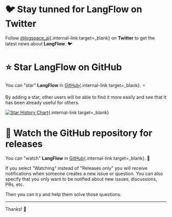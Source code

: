 # 🐦 Stay tunned for **LangFlow** on Twitter

Follow [@logspace_ai](https://twitter.com/logspace_ai){.internal-link target=_blank} on **Twitter** to get the latest news about **LangFlow**. 🐦

# ⭐️ Star **LangFlow** on GitHub

You can "star" **LangFlow** in [GitHub](https://github.com/logspace-ai/langflow){.internal-link target=_blank}. ⭐️

By adding a star, other users will be able to find it more easily and see that it has been already useful for others.

[![Star History Chart](https://api.star-history.com/svg?repos=logspace-ai/langflow&type=Timeline)](https://star-history.com/#logspace-ai/langflow&Date){.internal-link target=_blank} 

# 👀 Watch the GitHub repository for releases

You can "watch" **LangFlow** in [GitHub](https://github.com/logspace-ai/langflow){.internal-link target=_blank}. 👀

If you select "Watching" instead of "Releases only" you will receive notifications when someone creates a new issue or question. You can also specify that you only want to be notified about new issues, discussions, PRs, etc.

Then you can try and help them solve those questions.

---

Thanks! 🚀
